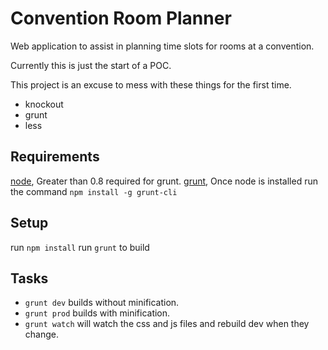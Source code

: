 Convention Room Planner
=================

Web application to assist in planning time slots for rooms at a convention.

Currently this is just the start of a POC.

This project is an excuse to mess with these things for the first time.
* knockout
* grunt
* less

Requirements
-------------------------
[node](http://nodejs.org/), Greater than 0.8 required for grunt.
[grunt](http://gruntjs.com/),  Once node is installed run the command `npm install -g grunt-cli`

Setup
-------------------------
run `npm install`
run `grunt` to build

Tasks
-------------------------
* `grunt dev` builds without minification.
* `grunt prod` builds with minification.
* `grunt watch` will watch the css and js files and rebuild dev when they change.
